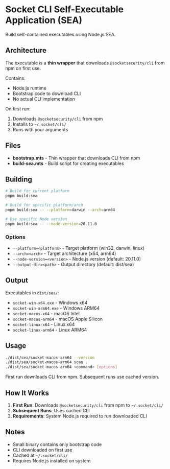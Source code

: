# Socket CLI Self-Executable Application (SEA)

Build self-contained executables using Node.js SEA.

## Architecture

The executable is a **thin wrapper** that downloads `@socketsecurity/cli` from npm on first use.

Contains:
- Node.js runtime
- Bootstrap code to download CLI
- No actual CLI implementation

On first run:
1. Downloads `@socketsecurity/cli` from npm
2. Installs to `~/.socket/cli/`
3. Runs with your arguments

## Files

- **bootstrap.mts** - Thin wrapper that downloads CLI from npm
- **build-sea.mts** - Build script for creating executables

## Building

```bash
# Build for current platform
pnpm build:sea

# Build for specific platform/arch
pnpm build:sea -- --platform=darwin --arch=arm64

# Use specific Node version
pnpm build:sea -- --node-version=20.11.0
```

### Options

- `--platform=<platform>` - Target platform (win32, darwin, linux)
- `--arch=<arch>` - Target architecture (x64, arm64)
- `--node-version=<version>` - Node.js version (default: 20.11.0)
- `--output-dir=<path>` - Output directory (default: dist/sea)

## Output

Executables in `dist/sea/`:
- `socket-win-x64.exe` - Windows x64
- `socket-win-arm64.exe` - Windows ARM64
- `socket-macos-x64` - macOS Intel
- `socket-macos-arm64` - macOS Apple Silicon
- `socket-linux-x64` - Linux x64
- `socket-linux-arm64` - Linux ARM64

## Usage

```bash
./dist/sea/socket-macos-arm64 --version
./dist/sea/socket-macos-arm64 scan .
./dist/sea/socket-macos-arm64 <command> [options]
```

First run downloads CLI from npm. Subsequent runs use cached version.

## How It Works

1. **First Run**: Downloads `@socketsecurity/cli` from npm to `~/.socket/cli/`
2. **Subsequent Runs**: Uses cached CLI
3. **Requirements**: System Node.js required to run downloaded CLI

## Notes

- Small binary contains only bootstrap code
- CLI downloaded on first use
- Cached at `~/.socket/cli/`
- Requires Node.js installed on system